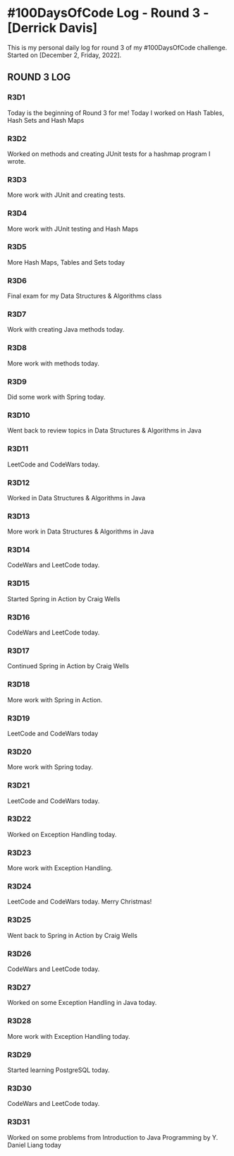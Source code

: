 # #100DaysOfCode Log - Round 3 - [Derrick Davis]

This is my personal daily log for round 3 of my #100DaysOfCode challenge. Started on [December 2, Friday, 2022].

## ROUND 3 LOG

### R3D1 
Today is the beginning of Round 3 for me!  Today I worked on Hash Tables, Hash Sets and Hash Maps

### R3D2
Worked on methods and creating JUnit tests for a hashmap program I wrote.

### R3D3
More work with JUnit and creating tests.

### R3D4
More work with JUnit testing and Hash Maps

### R3D5
More Hash Maps, Tables and Sets today

### R3D6
Final exam for my Data Structures & Algorithms class

### R3D7
Work with creating Java methods today.

### R3D8
More work with methods today.

### R3D9
Did some work with Spring today.

### R3D10
Went back to review topics in Data Structures & Algorithms in Java

### R3D11
LeetCode and CodeWars today.

### R3D12
Worked in Data Structures & Algorithms in Java

### R3D13
More work in Data Structures & Algorithms in Java

### R3D14
CodeWars and LeetCode today.

### R3D15
Started Spring in Action by Craig Wells

### R3D16
CodeWars and LeetCode today.

### R3D17
Continued Spring in Action by Craig Wells

### R3D18
More work with Spring in Action.

### R3D19
LeetCode and CodeWars today

### R3D20
More work with Spring today.

### R3D21
LeetCode and CodeWars today.

### R3D22
Worked on Exception Handling today.

### R3D23
More work with Exception Handling.

### R3D24
LeetCode and CodeWars today.  Merry Christmas!

### R3D25
Went back to Spring in Action by Craig Wells

### R3D26
CodeWars and LeetCode today.

### R3D27
Worked on some Exception Handling in Java today.

### R3D28
More work with Exception Handling today.

### R3D29
Started learning PostgreSQL today.

### R3D30
CodeWars and LeetCode today.

### R3D31
Worked on some problems from Introduction to Java Programming by Y. Daniel Liang today


